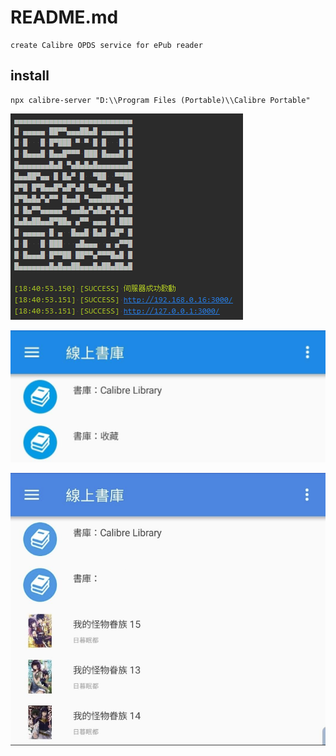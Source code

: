 # README.md

    create Calibre OPDS service for ePub reader

## install

```
npx calibre-server "D:\\Program Files (Portable)\\Calibre Portable"
```

![003.png](docs/003.png)

![001.jpg](docs/001.jpg)

![002.png](docs/002.png)
